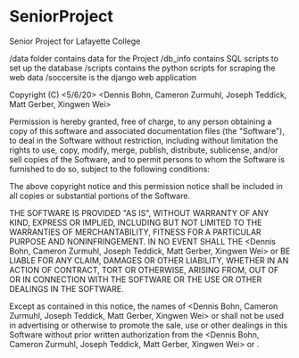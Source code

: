 # SeniorProject
Senior Project for Lafayette College

/data folder contains data for the Project
/db_info contains SQL scripts to set up the database
/scripts contains the python scripts for scraping the web data
/soccersite is the django web application



Copyright (C) <5/6/20>  <Dennis Bohn, Cameron Zurmuhl, Joseph Teddick, Matt Gerber, Xingwen Wei>

Permission is hereby granted, free of charge, to any person obtaining a copy of this software and associated documentation files (the "Software"), to deal in the Software without restriction, including without limitation the rights to use, copy, modify, merge, publish, distribute, sublicense, and/or sell copies of the Software, and to permit persons to whom the Software is furnished to do so, subject to the following conditions:

The above copyright notice and this permission notice shall be included in all copies or substantial portions of the Software.

THE SOFTWARE IS PROVIDED "AS IS", WITHOUT WARRANTY OF ANY KIND, EXPRESS OR IMPLIED, INCLUDING BUT NOT LIMITED TO THE WARRANTIES OF MERCHANTABILITY, FITNESS FOR A PARTICULAR PURPOSE AND NONINFRINGEMENT. IN NO EVENT SHALL THE <Dennis Bohn, Cameron Zurmuhl, Joseph Teddick, Matt Gerber, Xingwen Wei> or <Lafayette College> BE LIABLE FOR ANY CLAIM, DAMAGES OR OTHER LIABILITY, WHETHER IN AN ACTION OF CONTRACT, TORT OR OTHERWISE, ARISING FROM, OUT OF OR IN CONNECTION WITH THE SOFTWARE OR THE USE OR OTHER DEALINGS IN THE SOFTWARE.

Except as contained in this notice, the names of <Dennis Bohn, Cameron Zurmuhl, Joseph Teddick, Matt Gerber, Xingwen Wei> or <Lafayette College> shall not be used in advertising or otherwise to promote the sale, use or other dealings in this Software without prior written authorization from the <Dennis Bohn, Cameron Zurmuhl, Joseph Teddick, Matt Gerber, Xingwen Wei> or <Lafayette College>.